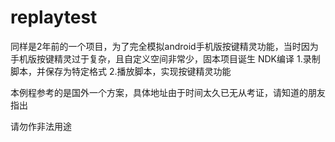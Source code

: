 # replaytest

同样是2年前的一个项目，为了完全模拟android手机版按键精灵功能，当时因为手机版按键精灵过于复杂，且自定义空间非常少，固本项目诞生
NDK编译
1.录制脚本，并保存为特定格式
2.播放脚本，实现按键精灵功能

本例程参考的是国外一个方案，具体地址由于时间太久已无从考证，请知道的朋友指出

请勿作非法用途
